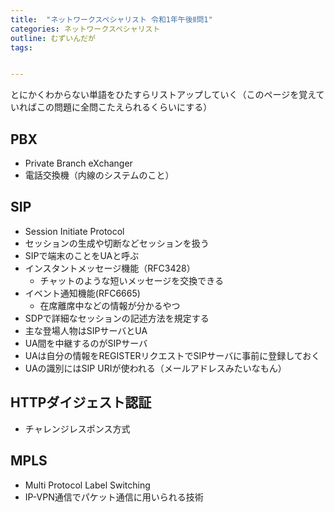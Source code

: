 ```yaml
---
title:  "ネットワークスペシャリスト 令和1年午後Ⅱ問1"
categories: ネットワークスペシャリスト
outline: むずいんだが
tags:


---
```



とにかくわからない単語をひたすらリストアップしていく（このページを覚えていればこの問題に全問こたえられるくらいにする）

## PBX

- Private Branch eXchanger
- 電話交換機（内線のシステムのこと）

## SIP

- Session Initiate Protocol
- セッションの生成や切断などセッションを扱う
- SIPで端末のことをUAと呼ぶ
- インスタントメッセージ機能（RFC3428）
  - チャットのような短いメッセージを交換できる
- イベント通知機能(RFC6665)
  - 在席離席中などの情報が分かるやつ
- SDPで詳細なセッションの記述方法を規定する
- 主な登場人物はSIPサーバとUA
- UA間を中継するのがSIPサーバ
- UAは自分の情報をREGISTERリクエストでSIPサーバに事前に登録しておく
- UAの識別にはSIP URIが使われる（メールアドレスみたいなもん）

## HTTPダイジェスト認証

- チャレンジレスポンス方式

## MPLS

- Multi Protocol Label Switching
- IP-VPN通信でパケット通信に用いられる技術
